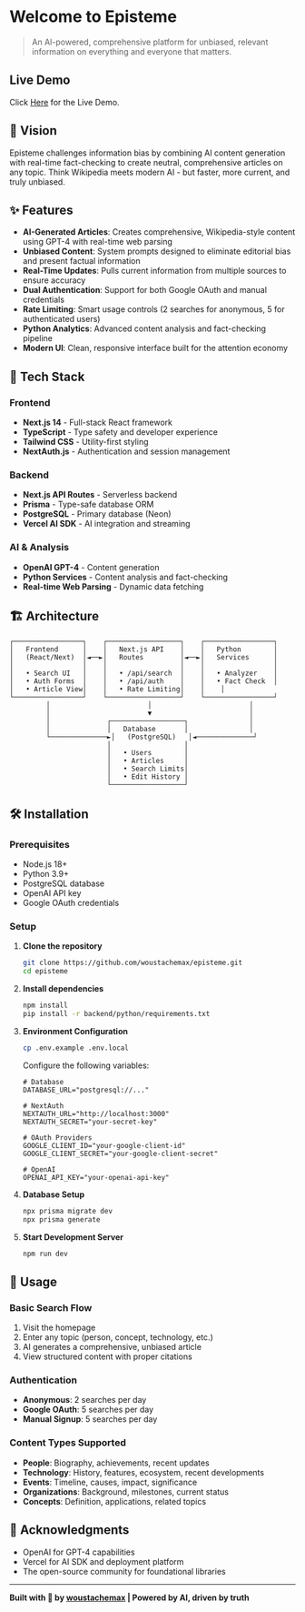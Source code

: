 # Welcome to Episteme

> An AI-powered, comprehensive platform for unbiased, relevant information on everything and everyone that matters.

## Live Demo 

Click [Here](https://www.loom.com/share/507adb5d3a7041929ac556cf2487f196?sid=2a77cff9-f323-4fe1-9bf3-20ca7c5d0554) for the Live Demo.
## 🎯 Vision

Episteme challenges information bias by combining AI content generation with real-time fact-checking to create neutral, comprehensive articles on any topic. Think Wikipedia meets modern AI - but faster, more current, and truly unbiased.

## ✨ Features

- **AI-Generated Articles**: Creates comprehensive, Wikipedia-style content using GPT-4 with real-time web parsing
- **Unbiased Content**: System prompts designed to eliminate editorial bias and present factual information
- **Real-Time Updates**: Pulls current information from multiple sources to ensure accuracy
- **Dual Authentication**: Support for both Google OAuth and manual credentials
- **Rate Limiting**: Smart usage controls (2 searches for anonymous, 5 for authenticated users)
- **Python Analytics**: Advanced content analysis and fact-checking pipeline
- **Modern UI**: Clean, responsive interface built for the attention economy

## 🚀 Tech Stack

### Frontend
- **Next.js 14** - Full-stack React framework
- **TypeScript** - Type safety and developer experience
- **Tailwind CSS** - Utility-first styling
- **NextAuth.js** - Authentication and session management

### Backend
- **Next.js API Routes** - Serverless backend
- **Prisma** - Type-safe database ORM
- **PostgreSQL** - Primary database (Neon)
- **Vercel AI SDK** - AI integration and streaming

### AI & Analysis
- **OpenAI GPT-4** - Content generation
- **Python Services** - Content analysis and fact-checking
- **Real-time Web Parsing** - Dynamic data fetching

## 🏗️ Architecture

```
┌─────────────────┐    ┌──────────────────┐    ┌─────────────────┐
│   Frontend      │    │   Next.js API    │    │   Python        │
│   (React/Next)  │◄──►│   Routes         │◄──►│   Services      │
│                 │    │                  │    │                 │
│   • Search UI   │    │   • /api/search  │    │   • Analyzer    │
│   • Auth Forms  │    │   • /api/auth    │    │   • Fact Check  │
│   • Article View│    │   • Rate Limiting│    │    │
└─────────────────┘    └──────────────────┘    └─────────────────┘
         │                        │                        │
         │                        ▼                        │
         │              ┌──────────────────┐               │
         │              │   Database       │               │
         └──────────────►│   (PostgreSQL)   │◄──────────────┘
                        │                  │
                        │   • Users        │
                        │   • Articles     │
                        │   • Search Limits│
                        │   • Edit History │
                        └──────────────────┘
```

## 🛠️ Installation

### Prerequisites
- Node.js 18+
- Python 3.9+
- PostgreSQL database
- OpenAI API key
- Google OAuth credentials

### Setup

1. **Clone the repository**
   ```bash
   git clone https://github.com/woustachemax/episteme.git
   cd episteme
   ```

2. **Install dependencies**
   ```bash
   npm install
   pip install -r backend/python/requirements.txt
   ```

3. **Environment Configuration**
   ```bash
   cp .env.example .env.local
   ```
   
   Configure the following variables:
   ```env
   # Database
   DATABASE_URL="postgresql://..."
   
   # NextAuth
   NEXTAUTH_URL="http://localhost:3000"
   NEXTAUTH_SECRET="your-secret-key"
   
   # OAuth Providers
   GOOGLE_CLIENT_ID="your-google-client-id"
   GOOGLE_CLIENT_SECRET="your-google-client-secret"
   
   # OpenAI
   OPENAI_API_KEY="your-openai-api-key"
   ```

4. **Database Setup**
   ```bash
   npx prisma migrate dev
   npx prisma generate
   ```

5. **Start Development Server**
   ```bash
   npm run dev
   ```

## 📝 Usage

### Basic Search Flow
1. Visit the homepage
2. Enter any topic (person, concept, technology, etc.)
3. AI generates a comprehensive, unbiased article
4. View structured content with proper citations

### Authentication
- **Anonymous**: 2 searches per day
- **Google OAuth**: 5 searches per day
- **Manual Signup**: 5 searches per day

### Content Types Supported
- **People**: Biography, achievements, recent updates
- **Technology**: History, features, ecosystem, recent developments
- **Events**: Timeline, causes, impact, significance
- **Organizations**: Background, milestones, current status
- **Concepts**: Definition, applications, related topics


## 🙏 Acknowledgments

- OpenAI for GPT-4 capabilities
- Vercel for AI SDK and deployment platform
- The open-source community for foundational libraries

---

**Built with 🤎 by [woustachemax](https://woustachemax.github.io/portfolio/) | Powered by AI, driven by truth**
